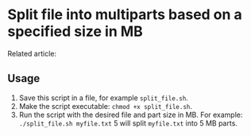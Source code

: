 # Split file into multiparts based on a specified size in MB

Related article: []()

## Usage
1. Save this script in a file, for example `split_file.sh`.
2. Make the script executable: `chmod +x split_file.sh`.
3. Run the script with the desired file and part size in MB. For example: `./split_file.sh myfile.txt` 5 will split `myfile.txt` into 5 MB parts.